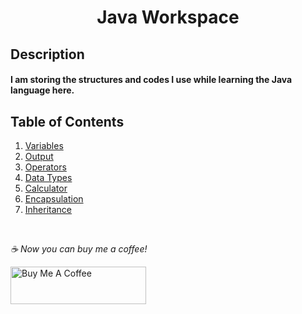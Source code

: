 <h1 align="center">
     Java Workspace
</h1>


## Description
#### I am storing the structures and codes I use while learning the Java language here.


## Table of Contents
1. [Variables](https://github.com/Yakupacs/Java-Workspace/tree/main/Variables) <br>
2. [Output](https://github.com/Yakupacs/Java-Workspace/tree/main/Output) <br>
3. [Operators](https://github.com/Yakupacs/Java-Workspace/tree/main/Operators) <br>
4. [Data Types](https://github.com/Yakupacs/Java-Workspace/tree/main/DataTypes) <br>
5. [Calculator](https://github.com/Yakupacs/Java-Workspace/tree/main/Calculator) <br>
6. [Encapsulation](https://github.com/Yakupacs/Java-Workspace/tree/main/Encapsulation) <br>
6. [Inheritance](https://github.com/Yakupacs/Java-Workspace/tree/main/Inheritance) <br>


<br>

 *☕️ Now you can buy me a coffee!*
 
<a href="https://www.buymeacoffee.com/yakupacs" target="_blank"><img src="https://cdn.buymeacoffee.com/buttons/v2/default-yellow.png" alt="Buy Me A Coffee" style="height: 60px !important;width: 217px !important;" ></a>
